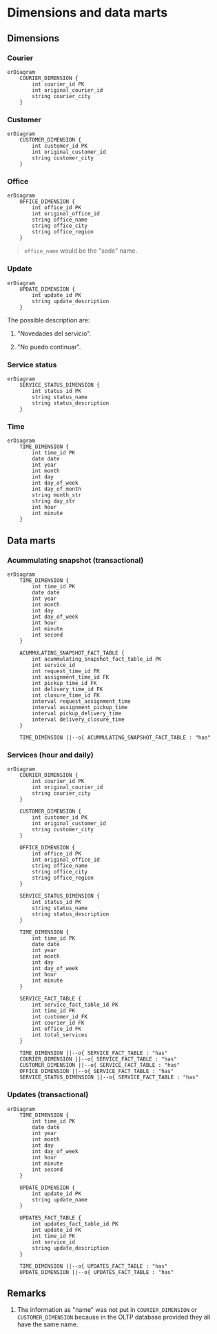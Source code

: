 # Dimensions and data marts

## Dimensions

### Courier

```MERMAID
erDiagram
    COURIER_DIMENSION {
        int courier_id PK
        int original_courier_id
        string courier_city
    }
```

### Customer

```MERMAID
erDiagram
    CUSTOMER_DIMENSION {
        int customer_id PK
        int original_customer_id
        string customer_city
    }
```

### Office

```MERMAID
erDiagram
    OFFICE_DIMENSION {
        int office_id PK
        int original_office_id
        string office_name
        string office_city
        string office_region
    }
```

> `office_name` would be the "sede" name.

### Update

```MERMAID
erDiagram
    UPDATE_DIMENSION {
        int update_id PK
        string update_description
    }
```

The possible description are:

1. "Novedades del servicio".

2. "No puedo continuar".

### Service status

```MERMAID
erDiagram
    SERVICE_STATUS_DIMENSION {
        int status_id PK
        string status_name
        string status_description
    }
```

### Time

```MERMAID
erDiagram
    TIME_DIMENSION {
        int time_id PK
        date date
        int year
        int month
        int day
        int day_of_week
        int day_of_month
        string month_str
        string day_str
        int hour
        int minute
    }
```

## Data marts

### Acummulating snapshot (transactional)

```MERMAID
erDiagram
    TIME_DIMENSION {
        int time_id PK
        date date
        int year
        int month
        int day
        int day_of_week
        int hour
        int minute
        int second
    }

    ACUMMULATING_SNAPSHOT_FACT_TABLE {
        int acummulating_snapshot_fact_table_id PK
        int service_id
        int request_time_id FK
        int assignment_time_id FK
        int pickup_time_id FK
        int delivery_time_id FK
        int closure_time_id FK
        interval request_assignment_time
        interval assignment_pickup_time
        interval pickup_delivery_time
        interval delivery_closure_time
    }

    TIME_DIMENSION ||--o{ ACUMMULATING_SNAPSHOT_FACT_TABLE : "has"
```

### Services (hour and daily)

```MERMAID
erDiagram
    COURIER_DIMENSION {
        int courier_id PK
        int original_courier_id
        string courier_city
    }

    CUSTOMER_DIMENSION {
        int customer_id PK
        int original_customer_id
        string customer_city
    }

    OFFICE_DIMENSION {
        int office_id PK
        int original_office_id
        string office_name
        string office_city
        string office_region
    }

    SERVICE_STATUS_DIMENSION {
        int status_id PK
        string status_name
        string status_description
    }

    TIME_DIMENSION {
        int time_id PK
        date date
        int year
        int month
        int day
        int day_of_week
        int hour
        int minute
    }

    SERVICE_FACT_TABLE {
        int service_fact_table_id PK
        int time_id FK
        int customer_id FK
        int courier_id FK
        int office_id FK
        int total_services
    }

    TIME_DIMENSION ||--o{ SERVICE_FACT_TABLE : "has"
    COURIER_DIMENSION ||--o{ SERVICE_FACT_TABLE : "has"
    CUSTOMER_DIMENSION ||--o{ SERVICE_FACT_TABLE : "has"
    OFFICE_DIMENSION ||--o{ SERVICE_FACT_TABLE : "has"
    SERVICE_STATUS_DIMENSION ||--o{ SERVICE_FACT_TABLE : "has"
```

### Updates (transactional)

```MERMAID
erDiagram
    TIME_DIMENSION {
        int time_id PK
        date date
        int year
        int month
        int day
        int day_of_week
        int hour
        int minute
        int second
    }

    UPDATE_DIMENSION {
        int update_id PK
        string update_name
    }

    UPDATES_FACT_TABLE {
        int updates_fact_table_id PK
        int update_id FK
        int time_id FK
        int service_id
        string update_description
    }

    TIME_DIMENSION ||--o{ UPDATES_FACT_TABLE : "has"
    UPDATE_DIMENSION ||--o{ UPDATES_FACT_TABLE : "has"
```

## Remarks

1. The information as "name" was not put in `COURIER_DIMENSION` or `CUSTOMER_DIMENSION` because in the OLTP database provided they all have the same name.

